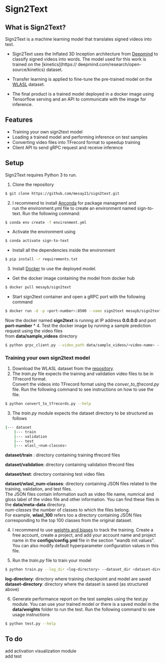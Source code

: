 # Sign2Text

## What is Sign2Text?
Sign2Text is a machine learning model that translates signed videos into text. 
* Sign2Text uses the Inflated 3D Inception architecture from [Deepmind](https://github.com/deepmind/kinetics-i3d) 	to classify signed videos into words. The model used for this work is trained on the [kinetics](https://	deepmind.com/research/open-source/kinetics) dataset.

* Transfer learning is applied to fine-tune the pre-trained model on the [WLASL](https://github.com/dxli94/WLASL) dataset. 

* The final product is a trained model deployed in a docker image using Tensorflow serving and an API
	to communicate with the image for inference.

## Features

* Training your own sign2text model
* Loading a trained model and performing inference on test samples
* Converting video files into TFrecord format to speedup training
* Client API to send gRPC request and receive inference
 
## Setup
Sign2Text requires Python 3 to run. 
1. Clone the repository
```sh
$ git clone https://github.com/mesay21/sign2text.git
```
2. I recommend to install [Anconda](https://www.anaconda.com/products/individual) for package managment and  
run the environment.yml file to create an environment named sign-to-text.  Run the following command:

```sh
$ conda env create -f environment.yml
```
* Activate the environment using 
```sh 
$ conda activate sign-to-text
```
* Install all the dependencies inside the environment
```sh
$ pip install -r requirements.txt
```
3. Install [Docker](https://docs.docker.com/get-docker/) to use the deployed model.
* Get the docker image containing the model from docker hub
```sh
$ docker pull mesayb/sign2text
```
* Start sign2text container and open a gRPC port with the following command
```sh
$ docker run -d -p <port-number>:8500 --name sign2text mesayb/sign2text
```
Now the docker named **sign2text** is runnng at IP address **0.0.0.0** and port **port-number**
*
4. Test the docker image by running a sample prediction request using the video files  
from **data/sample_videos** directory
```sh
$ python grpc_client.py --video_path data/sample_videos/<video-name> --ip_addr 0.0.0.0 --port <port-number>
```
### Training your own sign2text model
    
1. Download the WLASL dataset from the [repository](https://github.com/dxli94/WLASL).
2. The *train.py* file expects the training and validation video files to be in TFrecord format.  
    Convert the videos into TFrecord format using the *conver_to_tfrecord.py* file.  Run the following command to see 
    instructions on how to use the file.
```sh
$ python convert_to_tfrecords.py --help
```
3. The *train.py* module expects the dataset directory to be structured as follows
```bash  
|--- dataset  
    |--- train   
    |--- validation  
    |--- test  
    |--- wlasl_<num-classes>  
```
**dataset/train** : directory containing training tfrecord files  

**dataset/validation**: directory containing validation tfrecord files  

**dataset/test**: directory containing test video files  

**dataset/wlasl_num-classes**: directory containing JSON files related to the training, validation, and test files.  
    The JSON files contain information such as video file name, numrical and gloss label of the video file and other information.
    You can find these files in the **data/meta-data** directory.  
    *num-classes* the number of classes to which the files belong.  
    For example, **wlasl_100** refers too a directory containing JSON files corresponding to the top 100 classes from the original dataset.

4. I recommend to use [weights and biases](https://www.wandb.com/) to track the training. Create a free account, create a project, and add your
    account name and project name in the **configs/config.yml** file in the section "wandb init values".  
    You can also modify default hyperparameter configuration values in this file.

5. Run the *train.py* file to train your model
```sh
$ python train.py --log_dir <log-directory> --dataset_dir <dataset-directory>
```

**log-directory**: directory where training checkpoint and model are saved  
**dataset-directory**: directory where the dataset is saved (as structured above)

6. Generate performance report on the test samples using the test.py module.  You can use your trained model or there is
a saved model in the **data/weights** folder to run the test.  Run the following command to see usage instructions
```sh
$ python test.py --help
```

## To do

add activation visualization module  
add test



